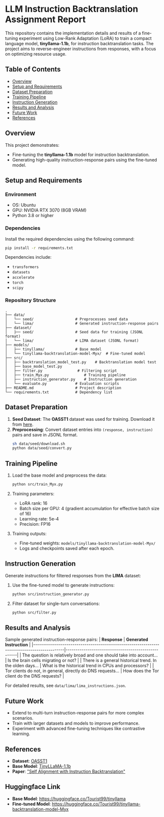 # LLM Instruction Backtranslation Assignment Report

This repository contains the implementation details and results of a fine-tuning experiment using Low-Rank Adaptation (LoRA) to train a compact language model, **tinyllama-1.1b**, for instruction backtranslation tasks. The project aims to reverse-engineer instructions from responses, with a focus on optimizing resource usage.

## Table of Contents
- [Overview](#overview)
- [Setup and Requirements](#setup-and-requirements)
- [Dataset Preparation](#dataset-preparation)
- [Training Pipeline](#training-pipeline)
- [Instruction Generation](#instruction-generation)
- [Results and Analysis](#results-and-analysis)
- [Future Work](#future-work)
- [References](#references)

## Overview
This project demonstrates:
- Fine-tuning the **tinyllama-1.1b** model for instruction backtranslation.
- Generating high-quality instruction-response pairs using the fine-tuned model.

## Setup and Requirements

### Environment
- OS: Ubuntu
- GPU: NVIDIA RTX 3070 (8GB VRAM)
- Python 3.8 or higher

### Dependencies
Install the required dependencies using the following command:
```bash
pip install -r requirements.txt
```
Dependencies include:
- `transformers`
- `datasets`
- `accelerate`
- `torch`
- `scipy`

### Repository Structure
```
.
├── data/
│   └── seed/                   # Preprocesses seed data
│   └── lima/                   # Generated instruction-response pairs
├── dataset/
│   ├── seed/                   # Seed data for training (JSONL format)
│   └── lima/                   # LIMA dataset (JSONL format)
├── models/
│   ├── tinyllama/              # Base model
│   └── tinyllama-backtranslation-model-Myx/  # Fine-tuned model
├── src/
│   ├── backtranslation_model_test.py    # Backtranslation model test
│   ├── base_model_test.py
│   ├── filter.py                # Filtering script
│   ├── train_Myx.py                # Training pipeline
│   ├── instruction_generator.py    # Instruction generation
│   └── evaluate.py             # Evaluation scripts
├── README.md                   # Project description
└── requirements.txt            # Dependency list
```

## Dataset Preparation

1. **Seed Dataset**: The **OASST1** dataset was used for training. Download it from [here](https://huggingface.co/datasets/OpenAssistant/oasst1).
2. **Preprocessing**: Convert dataset entries into `(response, instruction)` pairs and save in JSONL format.
   ```bash
   sh data/seed/download.sh
   python data/seed/convert.py
   ```

## Training Pipeline

1. Load the base model and preprocess the data:
   ```bash
   python src/train_Myx.py
   ```

2. Training parameters:
   - LoRA rank: 16
   - Batch size per GPU: 4 (gradient accumulation for effective batch size of 16)
   - Learning rate: 5e-4
   - Precision: FP16

3. Training outputs:
   - Fine-tuned weights: `models/tinyllama-backtranslation-model-Myx/`
   - Logs and checkpoints saved after each epoch.

## Instruction Generation

Generate instructions for filtered responses from the **LIMA** dataset:

1. Use the fine-tuned model to generate instructions:
   ```bash
   python src/instruction_generator.py
   ```
2. Filter dataset for single-turn conversations:
   ```bash
   python src/filter.py
   ```

## Results and Analysis

Sample generated instruction-response pairs:
| **Response**                                                                                 | **Generated Instruction**                            |
|----------------------------------------------------------------------------------------------|-----------------------------------------------------|
| The question is relatively broad and one should take into account...                         | Is the brain cells migrating or not?                |
| There is a general historical trend. In the olden days...                                     | What is the historical trend in CPUs and processors? |
| Tor clients do not, in general, directly do DNS requests...                                   | How does the Tor client do the DNS requests?        |

For detailed results, see `data/lima/lima_instructions.json`.

## Future Work

- Extend to multi-turn instruction-response pairs for more complex scenarios.
- Train with larger datasets and models to improve performance.
- Experiment with advanced fine-tuning techniques like contrastive learning.

## References

- **Dataset**: [OASST1](https://huggingface.co/datasets/OpenAssistant/oasst1)
- **Base Model**: [TinyLLaMA-1.1b](https://huggingface.co/Tourist99/tinyllama)
- **Paper**: ["Self Alignment with Instruction Backtranslation"](https://arxiv.org/pdf/2308.06259.pdf)

## Huggingface Link
- **Base Model**: https://huggingface.co/Tourist99/tinyllama
- **Fine-tuned Model**: https://huggingface.co/Tourist99/tinyllama-backtranslation-model-Myx